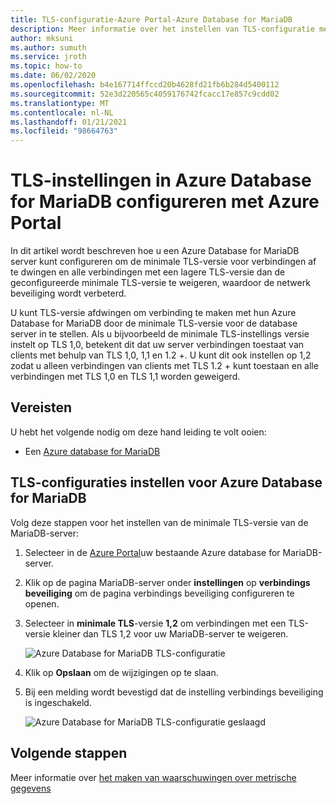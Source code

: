 ```yaml
---
title: TLS-configuratie-Azure Portal-Azure Database for MariaDB
description: Meer informatie over het instellen van TLS-configuratie met behulp van Azure Portal voor uw Azure Database for MariaDB
author: mksuni
ms.author: sumuth
ms.service: jroth
ms.topic: how-to
ms.date: 06/02/2020
ms.openlocfilehash: b4e167714ffccd20b4628fd21fb6b284d5400112
ms.sourcegitcommit: 52e3d220565c4059176742fcacc17e857c9cdd02
ms.translationtype: MT
ms.contentlocale: nl-NL
ms.lasthandoff: 01/21/2021
ms.locfileid: "98664763"
---
```

# <a name="configuring-tls-settings-in-azure-database-for-mariadb-using-azure-portal"></a>TLS-instellingen in Azure Database for MariaDB configureren met Azure Portal

In dit artikel wordt beschreven hoe u een Azure Database for MariaDB server kunt configureren om de minimale TLS-versie voor verbindingen af te dwingen en alle verbindingen met een lagere TLS-versie dan de geconfigureerde minimale TLS-versie te weigeren, waardoor de netwerk beveiliging wordt verbeterd.

U kunt TLS-versie afdwingen om verbinding te maken met hun Azure Database for MariaDB door de minimale TLS-versie voor de database server in te stellen. Als u bijvoorbeeld de minimale TLS-instellings versie instelt op TLS 1,0, betekent dit dat uw server verbindingen toestaat van clients met behulp van TLS 1,0, 1,1 en 1.2 +. U kunt dit ook instellen op 1,2 zodat u alleen verbindingen van clients met TLS 1.2 + kunt toestaan en alle verbindingen met TLS 1,0 en TLS 1,1 worden geweigerd.

## <a name="prerequisites"></a>Vereisten

U hebt het volgende nodig om deze hand leiding te volt ooien:

* Een [Azure database for MariaDB](quickstart-create-mariaDB-server-database-using-azure-portal.md)

## <a name="set-tls-configurations-for-azure-database-for-mariadb"></a>TLS-configuraties instellen voor Azure Database for MariaDB

Volg deze stappen voor het instellen van de minimale TLS-versie van de MariaDB-server:

1. Selecteer in de [Azure Portal](https://portal.azure.com/)uw bestaande Azure database for MariaDB-server.

1. Klik op de pagina MariaDB-server onder **instellingen** op **verbindings beveiliging** om de pagina verbindings beveiliging configureren te openen.

1. Selecteer in **minimale TLS**-versie **1,2** om verbindingen met een TLS-versie kleiner dan TLS 1,2 voor uw MariaDB-server te weigeren.

    ![Azure Database for MariaDB TLS-configuratie](./media/howto-tls-configurations/tls-configurations.png)

1. Klik op **Opslaan** om de wijzigingen op te slaan.

1. Bij een melding wordt bevestigd dat de instelling verbindings beveiliging is ingeschakeld.

    ![Azure Database for MariaDB TLS-configuratie geslaagd](./media/howto-tls-configurations/tls-configurations-success.png)

## <a name="next-steps"></a>Volgende stappen

Meer informatie over [het maken van waarschuwingen over metrische gegevens](howto-alert-metric.md)